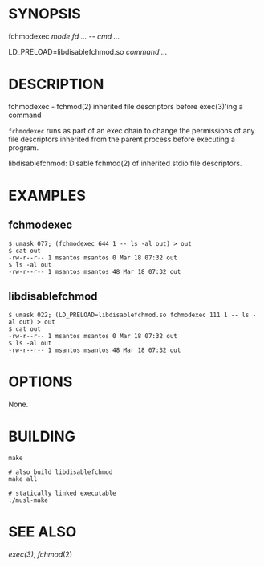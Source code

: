# SYNOPSIS

fchmodexec *mode* *fd* *...* -- *cmd* *...*

LD_PRELOAD=libdisablefchmod.so *command* *...*

# DESCRIPTION

fchmodexec - fchmod(2) inherited file descriptors before exec(3)'ing
a command

`fchmodexec` runs as part of an exec chain to change the permissions of
any file descriptors inherited from the parent process before executing
a program.

libdisablefchmod: Disable fchmod(2) of inherited stdio file descriptors.

# EXAMPLES

## fchmodexec

    $ umask 077; (fchmodexec 644 1 -- ls -al out) > out
    $ cat out
    -rw-r--r-- 1 msantos msantos 0 Mar 18 07:32 out
    $ ls -al out
    -rw-r--r-- 1 msantos msantos 48 Mar 18 07:32 out

## libdisablefchmod

    $ umask 022; (LD_PRELOAD=libdisablefchmod.so fchmodexec 111 1 -- ls -al out) > out
    $ cat out
    -rw-r--r-- 1 msantos msantos 0 Mar 18 07:32 out
    $ ls -al out
    -rw-r--r-- 1 msantos msantos 48 Mar 18 07:32 out

# OPTIONS

None.

# BUILDING

    make

    # also build libdisablefchmod
    make all

    # statically linked executable
    ./musl-make

# SEE ALSO

_exec(3)_, _fchmod_(2)
